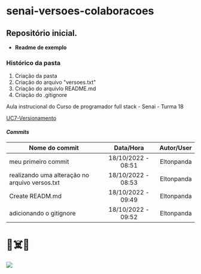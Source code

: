 # senai-versoes-colaboracoes

## Repositório inicial.

+ **Readme de exemplo**

### Histórico da pasta
1. Criação da pasta
2. Criação do arquivo "versoes.txt"
3. Criação do arquivlo README.md
4. Criação do .gitignore

Aula instrucional do Curso de programador full stack - Senai - Turma 18

[UC7-Versionamento](https://senaiead.senai.br/sp/#workspace/3999)

#### **_Commits_**
|Nome do commit    |Data/Hora  |Autor/User|
|----------------  |:----:|----:|
|meu primeiro commit |18/10/2022 - 08:51|Eltonpanda|
|realizando uma alteração no arquivo versos.txt|18/10/2022 - 08:53|Eltonpanda|
|Create READM.md|18/10/2022 - 09:49|Eltonpanda
|adicionando o gitignore|18/10/2022 - 09:52|Eltonpanda|

# :smiling_face_with_three_hearts::skull_and_crossbones::space_invader:

<img src="https://cdn.pixabay.com/photo/2016/10/18/19/40/anatomy-1751201_960_720.png"/>

